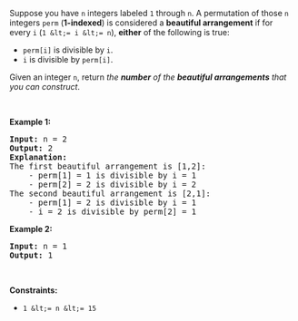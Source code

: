 Suppose you have `` n `` integers labeled `` 1 `` through `` n ``. A permutation of those `` n `` integers `` perm `` (__1-indexed__) is considered a __beautiful arrangement__ if for every `` i `` (`` 1 &lt;= i &lt;= n ``), __either__ of the following is true:

*   `` perm[i] `` is divisible by `` i ``.
*   `` i `` is divisible by `` perm[i] ``.

Given an integer `` n ``, return _the __number__ of the __beautiful arrangements__ that you can construct_.

&nbsp;

__Example 1:__

<pre>
<strong>Input:</strong> n = 2
<strong>Output:</strong> 2
<b>Explanation:</b> 
The first beautiful arrangement is [1,2]:
    - perm[1] = 1 is divisible by i = 1
    - perm[2] = 2 is divisible by i = 2
The second beautiful arrangement is [2,1]:
    - perm[1] = 2 is divisible by i = 1
    - i = 2 is divisible by perm[2] = 1
</pre>

__Example 2:__

<pre>
<strong>Input:</strong> n = 1
<strong>Output:</strong> 1
</pre>

&nbsp;

__Constraints:__

*   `` 1 &lt;= n &lt;= 15 ``